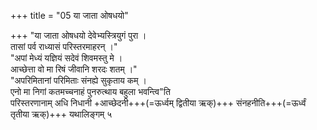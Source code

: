 +++
title = "05 या जाता ओषधयो"

+++
"या जाता ओषधयो देवेभ्यस्त्रियुगं पुरा ।  
तासां पर्व राध्यासं परिस्तरमाहरन् ।"  
"अपां मेध्यं यज्ञियं सदेवं शिवमस्तु मे ।  
आच्छेत्ता वो मा रिषं जीवानि शरदः शतम् ।"  
"अपरिमितानां परिमिताः संनह्ये सुकृताय कम् ।  
एनो मा निगां कतमच्चनाहं पुनरुत्थाय बहुला भवन्त्वि"ति  
परिस्तरणानाम् अधि निधानी +आच्छेदनी+++(=ऊर्ध्वम् द्वितीया ऋक्)+++ संनहनीति+++(=ऊर्ध्वं तृतीया ऋक्)+++ यथालिङ्गम् ५  
